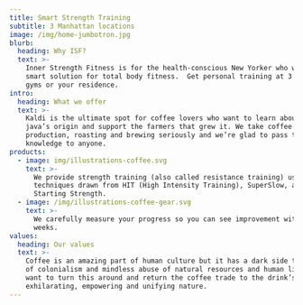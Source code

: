 ```yaml
---
title: Smart Strength Training
subtitle: 3 Manhattan locations
image: /img/home-jumbotron.jpg
blurb:
  heading: Why ISF?
  text: >-
    Inner Strength Fitness is for the health-conscious New Yorker who wants a
    smart solution for total body fitness.  Get personal training at 3 private
    gyms or your residence.
intro:
  heading: What we offer
  text: >-
    Kaldi is the ultimate spot for coffee lovers who want to learn about their
    java’s origin and support the farmers that grew it. We take coffee
    production, roasting and brewing seriously and we’re glad to pass that
    knowledge to anyone.
products:
  - image: img/illustrations-coffee.svg
    text: >-
      We provide strength training (also called resistance training) using
      techniques drawn from HIT (High Intensity Training), SuperSlow, and
      Starting Strength.
  - image: /img/illustrations-coffee-gear.svg
    text: >-
      We carefully measure your progress so you can see improvement within
      weeks. 
values:
  heading: Our values
  text: >-
    Coffee is an amazing part of human culture but it has a dark side too – one
    of colonialism and mindless abuse of natural resources and human lives. We
    want to turn this around and return the coffee trade to the drink’s
    exhilarating, empowering and unifying nature.
---
```


